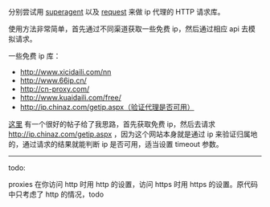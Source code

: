 分别尝试用 [superagent](/proxy/superagent-proxy.js) 以及 [request](/proxy/request-proxy.js) 来做 ip 代理的 HTTP 请求库。

使用方法非常简单，首先通过不同渠道获取一些免费 ip，然后通过相应 api 去模拟请求。

一些免费 ip 库：

- http://www.xicidaili.com/nn
- http://www.66ip.cn/
- http://cn-proxy.com/
- http://www.kuaidaili.com/free/
- http://ip.chinaz.com/getip.aspx（验证代理是否可用）

[这里](https://segmentfault.com/q/1010000008196143/a-1020000008200295) 有一个很好的帖子给了我思路，首先获取免费 ip，然后去请求 http://ip.chinaz.com/getip.aspx ，因为这个网站本身就是通过 ip 来验证归属地的，通过请求的结果就能判断 ip 是否可用，适当设置 timeout 参数。

---

todo:

proxies 在你访问 http 时用 http 的设置，访问 https 时用 https 的设置。原代码中只考虑了 http 的情况，todo
